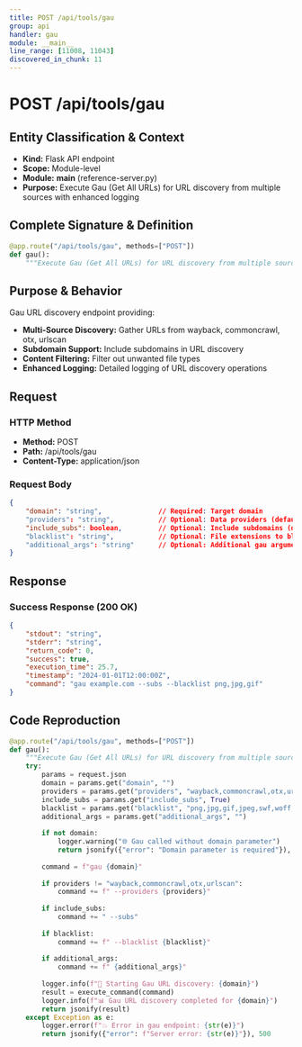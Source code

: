 ```yaml
---
title: POST /api/tools/gau
group: api
handler: gau
module: __main__
line_range: [11008, 11043]
discovered_in_chunk: 11
---
```


# POST /api/tools/gau

## Entity Classification & Context
- **Kind:** Flask API endpoint
- **Scope:** Module-level
- **Module:** __main__ (reference-server.py)
- **Purpose:** Execute Gau (Get All URLs) for URL discovery from multiple sources with enhanced logging

## Complete Signature & Definition
```python
@app.route("/api/tools/gau", methods=["POST"])
def gau():
    """Execute Gau (Get All URLs) for URL discovery from multiple sources with enhanced logging"""
```

## Purpose & Behavior
Gau URL discovery endpoint providing:
- **Multi-Source Discovery:** Gather URLs from wayback, commoncrawl, otx, urlscan
- **Subdomain Support:** Include subdomains in URL discovery
- **Content Filtering:** Filter out unwanted file types
- **Enhanced Logging:** Detailed logging of URL discovery operations

## Request

### HTTP Method
- **Method:** POST
- **Path:** /api/tools/gau
- **Content-Type:** application/json

### Request Body
```json
{
    "domain": "string",              // Required: Target domain
    "providers": "string",           // Optional: Data providers (default: wayback,commoncrawl,otx,urlscan)
    "include_subs": boolean,         // Optional: Include subdomains (default: true)
    "blacklist": "string",           // Optional: File extensions to blacklist
    "additional_args": "string"      // Optional: Additional gau arguments
}
```

## Response

### Success Response (200 OK)
```json
{
    "stdout": "string",
    "stderr": "string",
    "return_code": 0,
    "success": true,
    "execution_time": 25.7,
    "timestamp": "2024-01-01T12:00:00Z",
    "command": "gau example.com --subs --blacklist png,jpg,gif"
}
```

## Code Reproduction
```python
@app.route("/api/tools/gau", methods=["POST"])
def gau():
    """Execute Gau (Get All URLs) for URL discovery from multiple sources with enhanced logging"""
    try:
        params = request.json
        domain = params.get("domain", "")
        providers = params.get("providers", "wayback,commoncrawl,otx,urlscan")
        include_subs = params.get("include_subs", True)
        blacklist = params.get("blacklist", "png,jpg,gif,jpeg,swf,woff,svg,pdf,css,ico")
        additional_args = params.get("additional_args", "")
        
        if not domain:
            logger.warning("🌐 Gau called without domain parameter")
            return jsonify({"error": "Domain parameter is required"}), 400
        
        command = f"gau {domain}"
        
        if providers != "wayback,commoncrawl,otx,urlscan":
            command += f" --providers {providers}"
        
        if include_subs:
            command += " --subs"
        
        if blacklist:
            command += f" --blacklist {blacklist}"
        
        if additional_args:
            command += f" {additional_args}"
        
        logger.info(f"📡 Starting Gau URL discovery: {domain}")
        result = execute_command(command)
        logger.info(f"📊 Gau URL discovery completed for {domain}")
        return jsonify(result)
    except Exception as e:
        logger.error(f"💥 Error in gau endpoint: {str(e)}")
        return jsonify({"error": f"Server error: {str(e)}"}), 500
```
